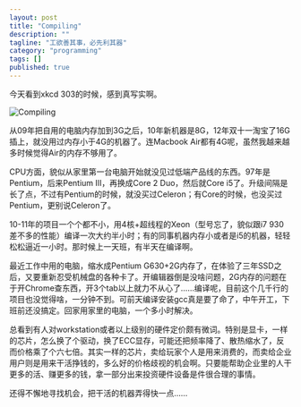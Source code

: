 ```yaml
---
layout: post
title: "Compiling"
description: ""
tagline: "工欲善其事，必先利其器"
category: "programming"
tags: []
published: true
---
```


今天看到xkcd 303的时候，感到真写实啊。

![Compiling](http://imgs.xkcd.com/comics/compiling.png)

从09年把自用的电脑内存加到3G之后，10年新机器是8G，12年双十一淘宝了16G插上，就没用过内存小于4G的机器了。连Macbook Air都有4G呢，虽然我越来越多时候觉得Air的内存不够用了。

CPU方面，貌似从家里第一台电脑开始就没见过低端产品线的东西。97年是Pentium，后来Pentium III，再换成Core 2 Duo，然后就Core i5了。升级间隔是长了点，不过有Pentium的时候，就没买过Celeron；有Core的时候，也没买过Pentium，更别说Celeron了。

10-11年的项目一个个都不小，用4核+超线程的Xeon（型号忘了，貌似跟i7 930差不多的性能）编译一次大约半小时；有的同事机器内存小或者是i5的机器，轻轻松松逼近一小时。那时候上一天班，有半天在编译啊。

最近工作中用的电脑，缩水成Pentium G630+2G内存了，在体验了三年SSD之后，又要重新忍受机械盘的各种卡了。开编辑器倒是没啥问题，2G内存的问题在于开Chrome查东西，开3个tab以上就力不从心了……编译呢，目前这个几千行的项目也没觉得啥，一分钟不到。可前天编译安装gcc真是要了命了，中午开工，下班前还没搞定。回家用家里的电脑，一个多小时解决。

总看到有人对workstation或者以上级别的硬件定价颇有微词。特别是显卡，一样的芯片，怎么换了个驱动，换了ECC显存，可能还把频率降了、散热缩水了，反而价格乘了个六七倍。其实一样的芯片，卖给玩家个人是用来消费的，而卖给企业用户则是用来干活挣钱的，多么好的价格歧视的机会啊。只要能帮助企业里的人干更多的活、赚更多的钱，拿一部分出来投资硬件设备是件很合理的事情。

还得不懈地寻找机会，把干活的机器弄得快一点……

